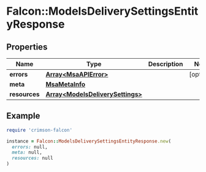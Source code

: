 # Falcon::ModelsDeliverySettingsEntityResponse

## Properties

| Name | Type | Description | Notes |
| ---- | ---- | ----------- | ----- |
| **errors** | [**Array&lt;MsaAPIError&gt;**](MsaAPIError.md) |  | [optional] |
| **meta** | [**MsaMetaInfo**](MsaMetaInfo.md) |  |  |
| **resources** | [**Array&lt;ModelsDeliverySettings&gt;**](ModelsDeliverySettings.md) |  |  |

## Example

```ruby
require 'crimson-falcon'

instance = Falcon::ModelsDeliverySettingsEntityResponse.new(
  errors: null,
  meta: null,
  resources: null
)
```

